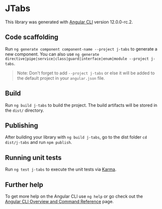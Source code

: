# JTabs

This library was generated with [Angular CLI](https://github.com/angular/angular-cli) version 12.0.0-rc.2.

## Code scaffolding

Run `ng generate component component-name --project j-tabs` to generate a new component. You can also use `ng generate directive|pipe|service|class|guard|interface|enum|module --project j-tabs`.
> Note: Don't forget to add `--project j-tabs` or else it will be added to the default project in your `angular.json` file. 

## Build

Run `ng build j-tabs` to build the project. The build artifacts will be stored in the `dist/` directory.

## Publishing

After building your library with `ng build j-tabs`, go to the dist folder `cd dist/j-tabs` and run `npm publish`.

## Running unit tests

Run `ng test j-tabs` to execute the unit tests via [Karma](https://karma-runner.github.io).

## Further help

To get more help on the Angular CLI use `ng help` or go check out the [Angular CLI Overview and Command Reference](https://angular.io/cli) page.
